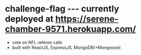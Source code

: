 # challenge-flag --- currently deployed at https://serene-chamber-9571.herokuapp.com/
* vote on NFL referee calls
* built with ReactJS, ExpressJS, MongoDB(+Mongoose)
